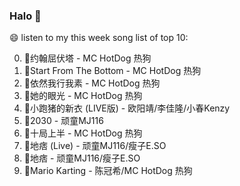 

### Halo 👋

😄 listen to my this week song list of top 10:

0. 🌈约翰屈伏塔 - MC HotDog 热狗
1. 🌈Start From The Bottom - MC HotDog 热狗
2. 🌈依然我行我素 - MC HotDog 热狗
3. 🌈她的眼光 - MC HotDog 热狗
4. 🌈小跑猪的新衣 (LIVE版) - 欧阳靖/李佳隆/小春Kenzy
5. 🌈2030 - 顽童MJ116
6. 🌈十局上半 - MC HotDog 热狗
7. 🌈地痞 (Live) - 顽童MJ116/瘦子E.SO
8. 🌈地痞 - 顽童MJ116/瘦子E.SO
9. 🌈Mario Karting - 陈冠希/MC HotDog 热狗

